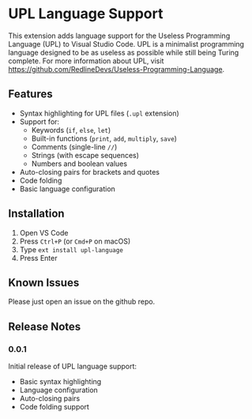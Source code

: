 # UPL Language Support

This extension adds language support for the Useless Programming Language (UPL) to Visual Studio Code. UPL is a minimalist programming language designed to be as useless as possible while still being Turing complete. For more information about UPL, visit https://github.com/RedlineDevs/Useless-Programming-Language.

## Features

* Syntax highlighting for UPL files (`.upl` extension)
* Support for:
  * Keywords (`if`, `else`, `let`)
  * Built-in functions (`print`, `add`, `multiply`, `save`)
  * Comments (single-line `//`)
  * Strings (with escape sequences)
  * Numbers and boolean values
* Auto-closing pairs for brackets and quotes
* Code folding
* Basic language configuration

## Installation

1. Open VS Code
2. Press `Ctrl+P` (or `Cmd+P` on macOS)
3. Type `ext install upl-language`
4. Press Enter

## Known Issues

Please just open an issue on the github repo.

## Release Notes

### 0.0.1

Initial release of UPL language support:
- Basic syntax highlighting
- Language configuration
- Auto-closing pairs
- Code folding support
